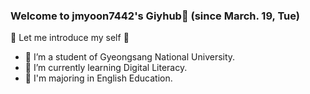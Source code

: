 ### Welcome to jmyoon7442's Giyhub👋 (since March. 19, Tue)

🤎 Let me introduce my self 🤎

- 🔭 I’m a student of Gyeongsang National University.
- 🌱 I’m currently learning Digital Literacy.
- 📖 I'm majoring in English Education.
